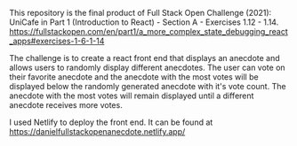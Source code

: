 This repository is the final product of Full Stack Open Challenge (2021): UniCafe in Part 1 (Introduction to React) - Section A - Exercises 1.12 - 1.14.
https://fullstackopen.com/en/part1/a_more_complex_state_debugging_react_apps#exercises-1-6-1-14

The challenge is to create a react front end  that displays an anecdote  and allows users to randomly display  different anecdotes. The user can vote on their favorite anecdote and the anecdote with the most votes will be displayed  below the randomly generated anecdote with it's vote count. The anecdote with the most votes will remain displayed until a different anecdote receives more votes. 

I used Netlify to deploy the front end. It can be found at https://danielfullstackopenanecdote.netlify.app/
